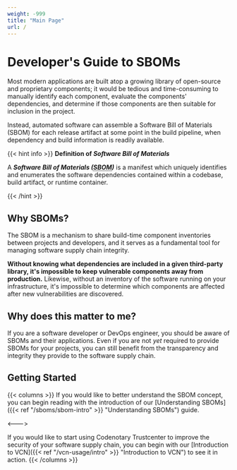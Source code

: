 ```yaml
---
weight: -999
title: "Main Page"
url: /
---
```


# Developer's Guide to SBOMs

Most modern applications are built atop a growing library of open-source and proprietary components; it would be tedious and time-consuming to manually identify each component, evaluate the components' dependencies, and determine if those components are then suitable for inclusion in the project.

Instead, automated software can assemble a Software Bill of Materials (SBOM) for each release artifact at some point in the build pipeline, when dependency and build information is readily available.

{{< hint info >}}
**Definition of *Software Bill of Materials***

A <strong><dfn title="software bill of materials">Software Bill of Materials (<abbr title="software bill of materials">SBOM</abbr>)</dfn></strong> is a manifest which uniquely identifies and enumerates the software dependencies contained within a codebase, build artifact, or runtime container.

{{< /hint >}}

## Why SBOMs?

The SBOM is a mechanism to share build-time component inventories between projects and developers, and it serves as a fundamental tool for managing software supply chain integrity.

**Without knowing what dependencies are included in a given third-party library, it's impossible to keep vulnerable components away from production.** Likewise, without an inventory of the software running on your infrastructure, it's impossible to determine which components are affected after new vulnerabilities are discovered.

## Why does this matter to me?

If you are a software developer or DevOps engineer, you should be aware of SBOMs and their applications. Even if you are not *yet* required to provide SBOMs for your projects, you can still benefit from the transparency and integrity they provide to the software supply chain.

## Getting Started

{{< columns >}}
If you would like to better understand the SBOM concept, you can begin reading with the introduction of our [Understanding SBOMs]({{< ref "/sboms/sbom-intro" >}} "Understanding SBOMs") guide.

<--->

If you would like to start using Codenotary Trustcenter to improve the security of your software supply chain, you can begin with our [Introduction to VCN]({{< ref "/vcn-usage/intro" >}} "Introduction to VCN") to see it in action.
{{< /columns >}}
